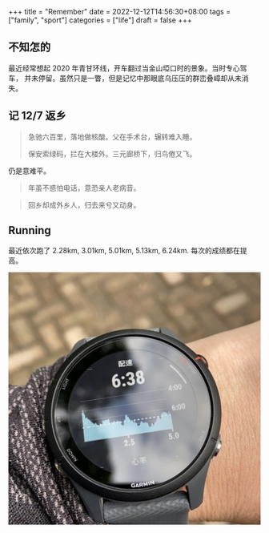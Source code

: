 +++
title = "Remember"
date = 2022-12-12T14:56:30+08:00
tags = ["family", "sport"]
categories = ["life"]
draft = false
+++

## 不知怎的

最近经常想起 2020 年青甘环线，开车翻过当金山埡口时的景象。当时专心驾车，
并未停留。虽然只是一瞥，但是记忆中那眼底乌压压的群峦叠嶂却从未消失。

## 记 12/7 返乡

> 急驰六百里，落地做核酸。父在手术台，辗转难入睡。
>
> 保安索绿码，拦在大楼外。三元廊桥下，归鸟倦又飞。

仍是意难平。

> 年虽不惑怕电话，意恐亲人老病音。

> 回乡却成外乡人，归去来兮又动身。

## Running

最近依次跑了 2.28km, 3.01km, 5.01km, 5.13km, 6.24km. 每次的成绩都在提
高。

![5km](/media/IMG_6292.JPG)
